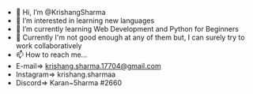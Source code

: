 - 👋 Hi, I’m @KrishangSharma
- 👀 I’m interested in learning new languages
- 🌱 I’m currently learning Web Development and Python for Beginners
- 💞️ Currently I'm not good enough at any of them but, I can surely try to work collaboratively
- 📫 How to reach me...
- E-mail=> krishang.sharma.17704@gmail.com <br>
- Instagram=> krishang.sharmaa
- Discord=> Karan~5harma #2660

<!---
KrishangSharma/KrishangSharma is a ✨ special ✨ repository because its `README.md` (this file) appears on your GitHub profile.
You can click the Preview link to take a look at your changes.
--->
